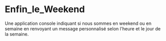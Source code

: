 # Enfin_le_Weekend
Une application console indiquant si nous sommes en weekend ou en semaine en renvoyant un message personnalisé selon l'heure et le jour de la semaine.
